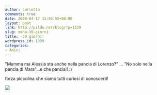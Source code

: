 ```yaml
---
author: carlotta
comments: true
date: 2009-04-17 15:05:50+00:00
layout: post
link: http://pilde.net/blog/?p=1339
slug: meno-30-giorni
title: -30 giorni!
wordpress_id: 1339
categories:
- Amici
---
```


"Mamma ma Alessia sta anche nella pancia di Lorenzo?" ... "No solo nella pancia di Mara"...e che pancia!! :)

forza piccolina che siamo tutti curiosi di conoscerti!

[![](http://pilde.net/blog/wp-content/uploads/2009/04/mara.jpg)](http://None)
